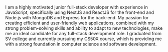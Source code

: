 I am a highly motivated junior full-stack developer with experience in JavaScript, specifically using NextJS and ReactJS for the front-end and Node.js with MongoDB and Express for the back-end. My passion for creating efficient and user-friendly web applications, combined with my strong problem-solving skills and ability to adapt to new technologies, make me an ideal candidate for any full-stack development role. I graduated from SV college and currently pursuing my CS50X course, which is providing me with a strong foundation in computer science and software development.
